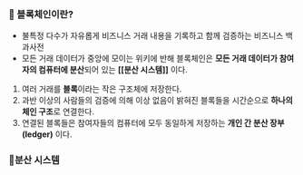 ### 📌 블록체인이란?
+ 불특정 다수가 자유롭게 비즈니스 거래 내용을 기록하고 함께 검증하는 비즈니스 백과사전
+ 모든 거래 데이터가 중앙에 모이는 위키에 반해 블록체인은 **모든 거래 데이터가 참여자의 컴퓨터에 분산**되어 있는 **[[분산 시스템]]** 이다.
1. 여러 거래를 **블록**이라는 작은 구조체에 저장한다.
2. 과반 이상의 사람들의 검증에 의해 이상 없음이 밝혀진 블록들을 시간순으로 **하나의 체인 구조**로 연결한다.
3. 연결된 블록들은 참여자들의 컴퓨터에 모두 동일하게 저장하는 **개인 간 분산 장부(ledger)** 이다.

### 📌분산 시스템
